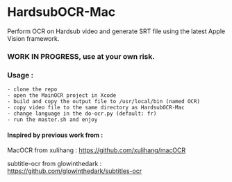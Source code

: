 # HardsubOCR-Mac
Perform OCR on Hardsub video and generate SRT file using the latest Apple Vision framework.

### WORK IN PROGRESS, use at your own risk.

### Usage :
    - clone the repo
    - open the MainOCR project in Xcode
    - build and copy the output file to /usr/local/bin (named OCR)
    - copy video file to the same directory as HardsubOCR-Mac
    - change language in the do-ocr.py (default: fr) 
    - run the master.sh and enjoy 

     
#### Inspired by previous work from :

MacOCR from xulihang : https://github.com/xulihang/macOCR

subtitle-ocr from glowinthedark : https://github.com/glowinthedark/subtitles-ocr

